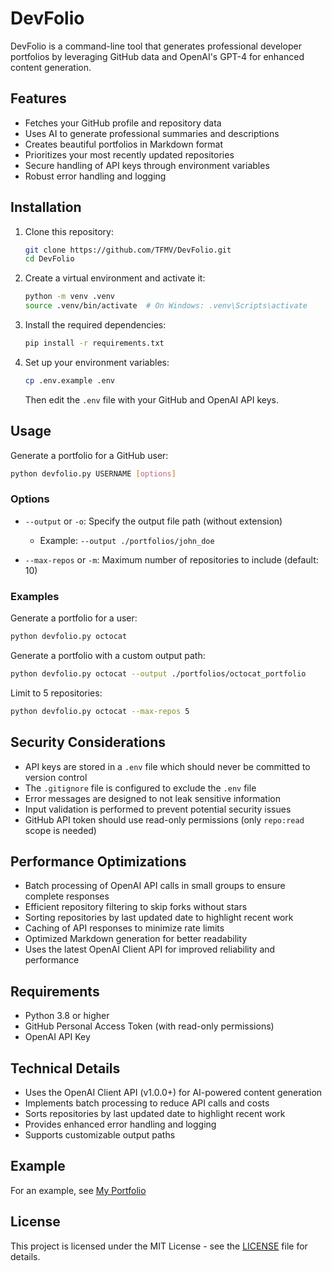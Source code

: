 # DevFolio

DevFolio is a command-line tool that generates professional developer portfolios by leveraging GitHub data and OpenAI's GPT-4 for enhanced content generation.

## Features

- Fetches your GitHub profile and repository data
- Uses AI to generate professional summaries and descriptions
- Creates beautiful portfolios in Markdown format
- Prioritizes your most recently updated repositories
- Secure handling of API keys through environment variables
- Robust error handling and logging

## Installation

1. Clone this repository:

   ```bash
   git clone https://github.com/TFMV/DevFolio.git
   cd DevFolio
   ```

2. Create a virtual environment and activate it:

   ```bash
   python -m venv .venv
   source .venv/bin/activate  # On Windows: .venv\Scripts\activate
   ```

3. Install the required dependencies:

   ```bash
   pip install -r requirements.txt
   ```

4. Set up your environment variables:

   ```bash
   cp .env.example .env
   ```

   Then edit the `.env` file with your GitHub and OpenAI API keys.

## Usage

Generate a portfolio for a GitHub user:

```bash
python devfolio.py USERNAME [options]
```

### Options

- `--output` or `-o`: Specify the output file path (without extension)
  - Example: `--output ./portfolios/john_doe`

- `--max-repos` or `-m`: Maximum number of repositories to include (default: 10)

### Examples

Generate a portfolio for a user:

```bash
python devfolio.py octocat
```

Generate a portfolio with a custom output path:

```bash
python devfolio.py octocat --output ./portfolios/octocat_portfolio
```

Limit to 5 repositories:

```bash
python devfolio.py octocat --max-repos 5
```

## Security Considerations

- API keys are stored in a `.env` file which should never be committed to version control
- The `.gitignore` file is configured to exclude the `.env` file
- Error messages are designed to not leak sensitive information
- Input validation is performed to prevent potential security issues
- GitHub API token should use read-only permissions (only `repo:read` scope is needed)

## Performance Optimizations

- Batch processing of OpenAI API calls in small groups to ensure complete responses
- Efficient repository filtering to skip forks without stars
- Sorting repositories by last updated date to highlight recent work
- Caching of API responses to minimize rate limits
- Optimized Markdown generation for better readability
- Uses the latest OpenAI Client API for improved reliability and performance

## Requirements

- Python 3.8 or higher
- GitHub Personal Access Token (with read-only permissions)
- OpenAI API Key

## Technical Details

- Uses the OpenAI Client API (v1.0.0+) for AI-powered content generation
- Implements batch processing to reduce API calls and costs
- Sorts repositories by last updated date to highlight recent work
- Provides enhanced error handling and logging
- Supports customizable output paths

## Example

For an example, see [My Portfolio](TFMV_portfolio.md)

## License

This project is licensed under the MIT License - see the [LICENSE](LICENSE) file for details.
